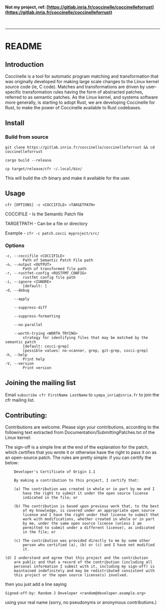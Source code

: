 
**Not my project, ref: [https://gitlab.inria.fr/coccinelle/coccinelleforrust](https://gitlab.inria.fr/coccinelle/coccinelleforrust)**

<br />

-----

# README

## Introduction

Coccinelle is a tool for automatic program matching and transformation that
was originally developed for making large scale changes to the Linux kernel
source code (ie, C code).  Matches and transformations are driven by
user-specific transformation rules having the form of abstracted patches,
referred to as semantic patches. As the Linux kernel, and systems software
more generally, is starting to adopt Rust, we are developing Coccinelle for
Rust, to make the power of Coccinelle available to Rust codebases.

## Install

### Build from source

`git clone https://gitlab.inria.fr/coccinelle/coccinelleforrust && cd coccinelleforrust`

`cargo build --release`

`cp target/release/cfr ~/.local/bin/`

This will build the cfr binary and make it available for the user.

## Usage

    cfr [OPTIONS] -c <COCCIFILE> <TARGETPATH>


COCCIFILE - Is the Semantic Patch file

TARGETPATH - Can be a file or directory

Example - `cfr -c patch.cocci myproject/src/`

### Options

    -c, --coccifile <COCCIFILE>
            Path of Semantic Patch File path
    -o, --output <OUTPUT>
            Path of transformed file path
    -r, --rustfmt-config <RUSTFMT_CONFIG>
            rustfmt config file path
    -i, --ignore <IGNORE>
            [default: ]
    -d, --debug
            
        --apply
            
        --suppress-diff
            
        --suppress-formatting
            
        --no-parallel
            
        --worth-trying <WORTH_TRYING>
            strategy for identifying files that may be matched by the semantic patch 
            [default: cocci-grep] 
            [possible values: no-scanner, grep, git-grep, cocci-grep]
    -h, --help
            Print help
    -V, --version
            Print version

## Joining the mailing list

Email `subscribe cfr FirstName LastName` to `sympa_inria@inria.fr` to join the cfr mailing list.

## Contributing:

Contributions are welcome.  Please sign your contributions, according to
the following text extracted from Documentation/SubmittingPatches.txt of
the Linux kernel:

The sign-off is a simple line at the end of the explanation for the
patch, which certifies that you wrote it or otherwise have the right to
pass it on as an open-source patch.  The rules are pretty simple: if you
can certify the below:

        Developer's Certificate of Origin 1.1

        By making a contribution to this project, I certify that:

        (a) The contribution was created in whole or in part by me and I
            have the right to submit it under the open source license
            indicated in the file; or

        (b) The contribution is based upon previous work that, to the best
            of my knowledge, is covered under an appropriate open source
            license and I have the right under that license to submit that
            work with modifications, whether created in whole or in part
            by me, under the same open source license (unless I am
            permitted to submit under a different license), as indicated
            in the file; or

        (c) The contribution was provided directly to me by some other
            person who certified (a), (b) or (c) and I have not modified
            it.

	(d) I understand and agree that this project and the contribution
	    are public and that a record of the contribution (including all
	    personal information I submit with it, including my sign-off) is
	    maintained indefinitely and may be redistributed consistent with
	    this project or the open source license(s) involved.

then you just add a line saying

	Signed-off-by: Random J Developer <random@developer.example.org>

using your real name (sorry, no pseudonyms or anonymous contributions.)
